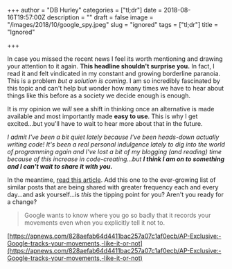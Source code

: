 +++
author = "DB Hurley"
categories = ["tl;dr"]
date = 2018-08-16T19:57:00Z
description = ""
draft = false
image = "/images/2018/10/google_spy.jpeg"
slug = "ignored"
tags = ["tl;dr"]
title = "Ignored"

+++


In case you missed the recent news I feel its worth mentioning and drawing your attention to it again. **This headline shouldn't surprise you.** In fact, I read it and felt vindicated in my constant and growing borderline paranoia. This is a problem _but a solution is coming_. I am so incredibly fascinated by this topic and can't help but wonder how many times we have to hear about things like this before as a society we decide enough is enough.

It is my opinion we _will_ see a shift in thinking once an alternative is made available and most importantly made **easy to use**. This is why I get excited...but you'll have to wait to hear more about that in the future.

_I admit I've been a bit quiet lately because I've been heads-down actually writing code! It's been a real personal indulgence lately to dig into the world of programming again and I've lost a bit of my blogging (and reading) time because of this increase in code-creating...but **I think I am on to something and I can't wait to share it with you.**_

In the meantime, [read this article](https://apnews.com/828aefab64d4411bac257a07c1af0ecb/AP-Exclusive:-Google-tracks-your-movements,-like-it-or-not). Add this one to the ever-growing list of similar posts that are being shared with greater frequency each and every day...and ask yourself...is _this_ the tipping point for you? Aren't you ready for a change?

> Google wants to know where you go so badly that it records your movements even when you explicitly tell it not to.

[https://apnews.com/828aefab64d4411bac257a07c1af0ecb/AP-Exclusive:-Google-tracks-your-movements,-like-it-or-not](https://apnews.com/828aefab64d4411bac257a07c1af0ecb/AP-Exclusive:-Google-tracks-your-movements,-like-it-or-not)

